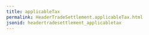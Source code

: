 ```yaml
---
title: applicableTax
permalink: HeaderTradeSettlement.applicableTax.html
jsonid: headertradesettlement_applicabletax
---
```

